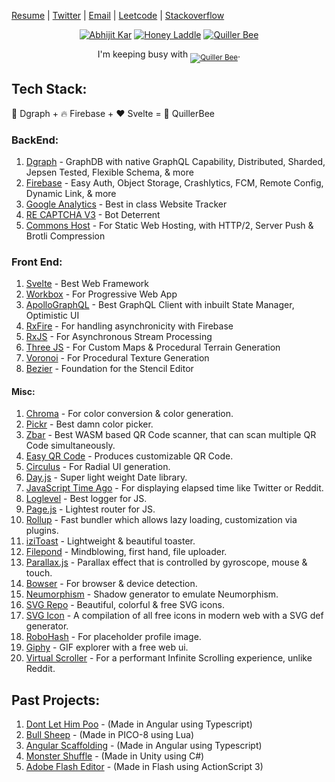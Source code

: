 [Resume](https://docs.google.com/document/d/16jbB9ipqmReDTs5IkEcjt8wsuCRJDGXjNvg9r2l6XQo) | [Twitter](https://twitter.com/QuillerBee) | [Email](mailto:reachme@abhijit-kar.com) | [Leetcode](https://leetcode.com/abhijit-kar/) | [Stackoverflow](https://stackoverflow.abhijit-kar.com)

<p align="center">
  <a href="https://www.abhijit-kar.com"><img src="https://www.abhijit-kar.com/abhijit-kar.png" alt="Abhijit Kar"/></a>
  <a href=""><img src="https://www.abhijit-kar.com/honey-laddle.png" alt="Honey Laddle"></a>
  <a href="https://www.quillerbee.com"><img src="https://www.abhijit-kar.com/quillerbee.png" alt="Quiller Bee"/></a>
  <p align="center">I'm keeping busy with <sub><a href="https://www.quillerbee.com"><img src="https://img.shields.io/badge/QuillerBee-v%200.0.2-brightgreen" alt="Quiller Bee" /></a></sub>.</p>
</p>

## Tech Stack:

🚀 Dgraph + 🔥 Firebase + ❤️ Svelte = 🐝 QuillerBee

### BackEnd:
1. [Dgraph](https://dgraph.io/) - GraphDB with native GraphQL Capability, Distributed, Sharded, Jepsen Tested, Flexible Schema, & more
1. [Firebase](https://firebase.google.com/) - Easy Auth, Object Storage, Crashlytics, FCM, Remote Config, Dynamic Link, & more
1. [Google Analytics](https://developers.google.com/analytics) - Best in class Website Tracker
1. [RE CAPTCHA V3](https://developers.google.com/recaptcha/docs/v3) - Bot Deterrent
1. [Commons Host](https://commons.host/) - For Static Web Hosting, with HTTP/2, Server Push & Brotli Compression

### Front End:
1. [Svelte](https://svelte.dev/) - Best Web Framework
1. [Workbox](https://developers.google.com/web/tools/workbox) - For Progressive Web App
1. [ApolloGraphQL](http://apollographql.com/) - Best GraphQL Client with inbuilt State Manager, Optimistic UI
1. [RxFire](https://firebase.googleblog.com/2018/09/introducing-rxfire-easy-async-firebase.html) - For handling asynchronicity with Firebase
1. [RxJS](https://rxjs.dev/) - For Asynchronous Stream Processing
1. [Three JS](https://threejs.org/) - For Custom Maps & Procedural Terrain Generation
1. [Voronoi](https://www.npmjs.com/package/voronoi) - For Procedural Texture Generation
1. [Bezier](https://pomax.github.io/bezierjs/) - Foundation for the Stencil Editor

#### Misc:
1. [Chroma](https://gka.github.io/chroma.js/) - For color conversion & color generation.
1. [Pickr](https://simonwep.github.io/pickr/) - Best damn color picker.
1. [Zbar](https://www.npmjs.com/package/zbar.wasm) - Best WASM based QR Code scanner, that can scan multiple QR Code simultaneously.
1. [Easy QR Code](https://www.easyproject.cn/easyqrcodejs/tryit.html) - Produces customizable QR Code.
1. [Circulus](https://www.sarasoueidan.com/tools/circulus/) - For Radial UI generation.
1. [Day.js](https://day.js.org/) - Super light weight Date library.
1. [JavaScript Time Ago](https://www.npmjs.com/package/javascript-time-ago) - For displaying elapsed time like Twitter or Reddit.
1. [Loglevel](https://www.npmjs.com/package/loglevel) - Best logger for JS.
1. [Page.js](https://visionmedia.github.io/page.js/) - Lightest router for JS.
1. [Rollup](https://rollupjs.org/guide/en/) - Fast bundler which allows lazy loading, customization via plugins.
1. [iziToast](https://izitoast.marcelodolza.com/) - Lightweight & beautiful toaster.
1. [Filepond](https://pqina.nl/filepond/) - Mindblowing, first hand, file uploader.
1. [Parallax.js](https://matthew.wagerfield.com/parallax/) - Parallax effect that is controlled by gyroscope, mouse & touch.
1. [Bowser](https://github.com/lancedikson/bowser) - For browser & device detection.
1. [Neumorphism](https://neumorphism.io/#e3e3e3) - Shadow generator to emulate Neumorphism.
1. [SVG Repo](https://www.svgrepo.com/) - Beautiful, colorful & free SVG icons.
1. [SVG Icon](https://leungwensen.github.io/svg-icon/) - A compilation of all free icons in modern web with a SVG def generator.
1. [RoboHash](https://robohash.org/) - For placeholder profile image.
1. [Giphy](https://developers.giphy.com/) - GIF explorer with a free web ui.
1. [Virtual Scroller](https://www.npmjs.com/package/virtual-scroller) - For a performant Infinite Scrolling experience, unlike Reddit.

## Past Projects:
1. [Dont Let Him Poo](https://www.abhijit-kar.com/dont-let-him-poo/) - (Made in Angular using Typescript)
1. [Bull Sheep](https://www.abhijit-kar.com/bull-sheep/) - (Made in PICO-8 using Lua)
1. [Angular Scaffolding](https://www.abhijit-kar.com/angular-scaffolding) - (Made in Angular using Typescript)
1. [Monster Shuffle](https://abhijit-kar.itch.io/monster-shuffle) - (Made in Unity using C#)
1. [Adobe Flash Editor](https://drive.google.com/drive/folders/0B3Cbrg4maoDvSEtZVDhtVm1ZZnc?usp=sharing) - (Made in Flash using ActionScript 3)
